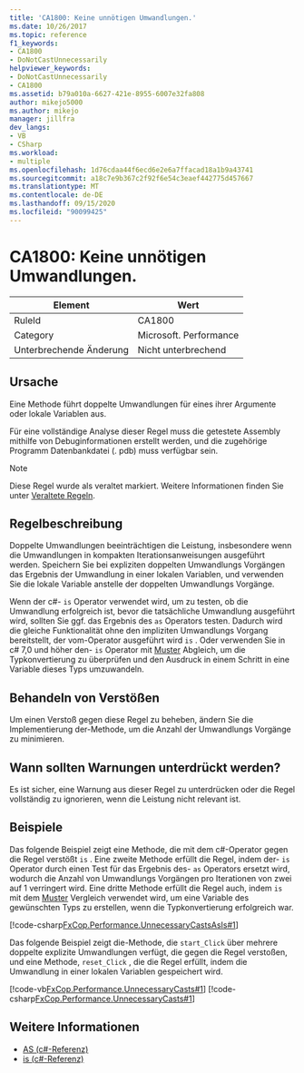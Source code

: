 ```yaml
---
title: 'CA1800: Keine unnötigen Umwandlungen.'
ms.date: 10/26/2017
ms.topic: reference
f1_keywords:
- CA1800
- DoNotCastUnnecessarily
helpviewer_keywords:
- DoNotCastUnnecessarily
- CA1800
ms.assetid: b79a010a-6627-421e-8955-6007e32fa808
author: mikejo5000
ms.author: mikejo
manager: jillfra
dev_langs:
- VB
- CSharp
ms.workload:
- multiple
ms.openlocfilehash: 1d76cdaa44f6ecd6e2e6a7ffacad18a1b9a43741
ms.sourcegitcommit: a18c7e9b367c2f92f6e54c3eaef442775d457667
ms.translationtype: MT
ms.contentlocale: de-DE
ms.lasthandoff: 09/15/2020
ms.locfileid: "90099425"
---
```

# <a name="ca1800-do-not-cast-unnecessarily"></a>CA1800: Keine unnötigen Umwandlungen.

|Element|Wert|
|-|-|
|RuleId|CA1800|
|Category|Microsoft. Performance|
|Unterbrechende Änderung|Nicht unterbrechend|

## <a name="cause"></a>Ursache
Eine Methode führt doppelte Umwandlungen für eines ihrer Argumente oder lokale Variablen aus.

Für eine vollständige Analyse dieser Regel muss die getestete Assembly mithilfe von Debuginformationen erstellt werden, und die zugehörige Programm Datenbankdatei (. pdb) muss verfügbar sein.

> [!NOTE]
> Diese Regel wurde als veraltet markiert. Weitere Informationen finden Sie unter [Veraltete Regeln](fxcop-unported-deprecated-rules.md).

## <a name="rule-description"></a>Regelbeschreibung
Doppelte Umwandlungen beeinträchtigen die Leistung, insbesondere wenn die Umwandlungen in kompakten Iterationsanweisungen ausgeführt werden. Speichern Sie bei expliziten doppelten Umwandlungs Vorgängen das Ergebnis der Umwandlung in einer lokalen Variablen, und verwenden Sie die lokale Variable anstelle der doppelten Umwandlungs Vorgänge.

Wenn der c#- `is` Operator verwendet wird, um zu testen, ob die Umwandlung erfolgreich ist, bevor die tatsächliche Umwandlung ausgeführt wird, sollten Sie ggf. das Ergebnis des `as` Operators testen. Dadurch wird die gleiche Funktionalität ohne den impliziten Umwandlungs Vorgang bereitstellt, der vom-Operator ausgeführt wird `is` . Oder verwenden Sie in c# 7,0 und höher den- `is` Operator mit [Muster](/dotnet/csharp/language-reference/keywords/is#pattern-matching-with-is) Abgleich, um die Typkonvertierung zu überprüfen und den Ausdruck in einem Schritt in eine Variable dieses Typs umzuwandeln.

## <a name="how-to-fix-violations"></a>Behandeln von Verstößen
Um einen Verstoß gegen diese Regel zu beheben, ändern Sie die Implementierung der-Methode, um die Anzahl der Umwandlungs Vorgänge zu minimieren.

## <a name="when-to-suppress-warnings"></a>Wann sollten Warnungen unterdrückt werden?
Es ist sicher, eine Warnung aus dieser Regel zu unterdrücken oder die Regel vollständig zu ignorieren, wenn die Leistung nicht relevant ist.

## <a name="examples"></a>Beispiele
Das folgende Beispiel zeigt eine Methode, die mit dem c#-Operator gegen die Regel verstößt `is` . Eine zweite Methode erfüllt die Regel, indem der- `is` Operator durch einen Test für das Ergebnis des- `as` Operators ersetzt wird, wodurch die Anzahl von Umwandlungs Vorgängen pro Iterationen von zwei auf 1 verringert wird. Eine dritte Methode erfüllt die Regel auch, indem `is` mit dem [Muster](/dotnet/csharp/language-reference/keywords/is#pattern-matching-with-is) Vergleich verwendet wird, um eine Variable des gewünschten Typs zu erstellen, wenn die Typkonvertierung erfolgreich war.

[!code-csharp[FxCop.Performance.UnnecessaryCastsAsIs#1](../code-quality/codesnippet/CSharp/ca1800-do-not-cast-unnecessarily_1.cs)]

Das folgende Beispiel zeigt die-Methode, die `start_Click` über mehrere doppelte explizite Umwandlungen verfügt, die gegen die Regel verstoßen, und eine Methode, `reset_Click` , die die Regel erfüllt, indem die Umwandlung in einer lokalen Variablen gespeichert wird.

[!code-vb[FxCop.Performance.UnnecessaryCasts#1](../code-quality/codesnippet/VisualBasic/ca1800-do-not-cast-unnecessarily_2.vb)]
[!code-csharp[FxCop.Performance.UnnecessaryCasts#1](../code-quality/codesnippet/CSharp/ca1800-do-not-cast-unnecessarily_2.cs)]

## <a name="see-also"></a>Weitere Informationen

- [AS (c#-Referenz)](/dotnet/csharp/language-reference/keywords/as)
- [is (c#-Referenz)](/dotnet/csharp/language-reference/keywords/is)

